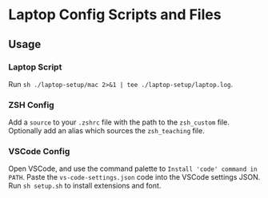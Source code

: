 # Laptop Config Scripts and Files

## Usage
### Laptop Script
Run `sh ./laptop-setup/mac 2>&1 | tee ./laptop-setup/laptop.log`.

### ZSH Config
Add a `source` to your `.zshrc` file with the path to the `zsh_custom` file.
Optionally add an alias which sources the `zsh_teaching` file.

### VSCode Config
Open VSCode, and use the command palette to `Install 'code' command in PATH`.
Paste the `vs-code-settings.json` code into the VSCode settings JSON.
Run `sh setup.sh` to install extensions and font.
